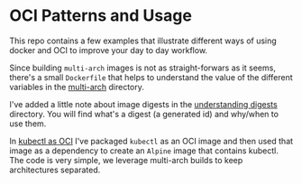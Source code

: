 # OCI Patterns and Usage

This repo contains a few examples that illustrate different ways of using docker and OCI to improve your day to day workflow.

Since building `multi-arch` images is not as straight-forwars as it seems, there's a small `Dockerfile` that helps to understand the value of the different variables in the [multi-arch](./multi-arch/) directory.

I've added a little note about image digests in the [understanding digests](./understanding%20digests/) directory. You will find what's a digest (a generated id) and why/when to use them.

In [kubectl as OCI](./kubectl-as-oci/) I've packaged `kubectl` as an OCI image and then used that image as a dependency to create an `Alpine` image that contains kubectl. The code is very simple, we leverage multi-arch builds to keep architectures separated.
